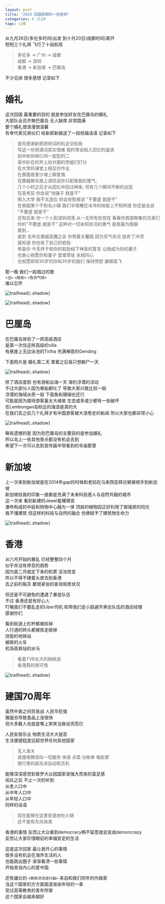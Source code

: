 ```yaml
---
layout: post
title: "2019 回国假期的一些感想"
categories: # 日记#
tags: 心情
---
```


从九月26日(多伦多时间)出发 到十月20日(成都时间)离开   
短短三个礼拜 飞行了十段航班   

> 多伦多 -> 广州 -> 成都   
> 成都 -> 深圳    
> 香港 -> 新加坡 -> 巴厘岛   

<!--more-->

不少见闻 很多感想 记录如下   

# 婚礼   

这次回国 最重要的目的 就是参加好友在巴厘岛的婚礼   
大部队全员齐聚巴厘岛 无人缺席 非常圆满   
整个婚礼很浪漫很温馨   
有幸代表兄弟伙们 给新郎新娘送了一段祝福话语 记录如下   

> 首先感谢新郎把祝词的机会交给我    
> 写这一份祝酒词其实很难 我时常会陷入回忆的漩涡    
> 初中和你和G2B一起犯的二   
> 高中趴在栏杆上给对面的学姐们打分   
> 在大学的课堂上相互抄作业   
> 在泰国夜里沙滩上聊爱情   
> 在挪威飙车路上调侃说你只配吸我的尾气;   
> 几个小时之后才从回忆中回过神来; 
> 但有几个瞬间不断的出现   
> 在高考前 你会说"怕锤子 就是干"    
> 刚入大学 我不太适应 你会安慰我说 "不要虚 就是干"    
> 在泰国某个不知名小镇 我们半夜睡在冰冷的地板上不知所措 你还是会说 "不要虚 就是干"   
> 还有后来 你一个人到深圳闯荡 从一无所有到现在 看看你周围聚集的兄弟们   
> 你的"不要虚 就是干" 这种对一切未知状况的勇气 是我最为佩服  
> 直到...    
> 直到 去年在挪威恶魔之舌 你带着关馨圆 因为天气状况 放弃了冲顶   
> 我知道 你也有了自己的软肋   
> 恭喜你 今天终于和你的软肋结下神圣的誓言 让她成为你的妻子   
> 也衷心祝愿你和妻子 爱情常驻 永结同心   
> 也祝愿即将30岁的你和30岁的我们 保持愤怒 展翅高飞   

那一晚 我们一起唱过的歌   
`<当>` `<朋友>` `<告白气球>`    
难以忘怀   

![trailhead](../../../assets/photo/2019-10-27/untitled-6382.jpg){:.shadow}

![trailhead](../../../assets/photo/2019-10-27/untitled-6386.jpg){:.shadow}

# 巴厘岛

在巴厘岛体验了一把高级酒店   
是第一次住这样高级的villa   
有悬崖上无边泳池的Tirtha 充满禅意的Gending   

下面照片是 婚礼第二天 累着之后我只想躺尸一天

![trailhead](../../../assets/photo/2019-10-27/untitled-6414.jpg){:.shadow}

除了酒店度假 也有游船出海一天 海钓浮潜的活动   
不过大部分人因为晕船都吐了 导致大家兴致比较一般   
浮潜的海域水质一般 下面鱼和珊瑚也还行    
可能是因为接待游客量太大缘故 生态或多或少都有一些破坏   
在Lembongan岛附近的海浪是真的大   
在我们去之前几个礼拜才有中国游客被大浪卷走的新闻 所以大家也都非常小心   

![trailhead](../../../assets/photo/2019-10-27/untitled-6467.jpg){:.shadow}

略有遗憾的是 因为到巴厘岛的主要目的是参加婚礼   
所以岛上一些其他景点都没有机会去到   
希望下一次可以去到宣传画中常看到的寺庙那里    

# 新加坡

上一次来到新加坡是在2014年gap的时候和老妈在马来西亚拜访舅舅顺手到新加坡   
新加坡给我的印象一直都是充满了未来科技感人与自然共融的城市   
这一次来 看到新建的Jewel星耀樟宜   
瀑布构成的中庭和购物中心融为一体 顶层的植物园正好利用了玻璃房的阳光   
我不懂建筑 但这样的科技与自然的融合 仿佛赋予了建筑物生命力   

![trailhead](../../../assets/photo/2019-10-27/untitled-6500.jpg){:.shadow}

# 香港

从六月开始的暴乱 已经整整四个月   
似乎并没有停息的趋势   
因为是二月就定下来的机票 没法改变   
所以不得不硬着头皮去到香港   
去之前的每天 都很紧张的查询局势状况   

但还是不可避免的遭遇了暴徒队伍   
不过 香港还是有好心人   
叮嘱我们不要乱走的Uber司机 和带我们走小路避开黑衣队伍的酒店经理   
感谢你们   

看到街道上栏杆都被拆掉   
人行道的砖头都被抠走砸掉   
烧毁的地铁站   
被砸的火车   
机场高铁站的水马   

> 看着TVB长大的桃桃说    
> 香港真的很可惜   

![trailhead](../../../assets/photo/2019-10-27/untitled-6533.jpg){:.shadow}

# 建国70周年

虽然中美之间贸易战 人民币贬值   
猪瘟也导致食品上涨很快   
但大多数人也就是嘴上笑笑当做谈资而已   

人民安居乐业 物质生活大大提高   
生活便捷程度远超世界任何其他国家   

> 无人海关   
> 直接用微信叫一切服务 快递 点菜 分帐单 电影票    
> 银行里的超先进自动柜员机   

能够深深感觉到普罗大众因国家渐强大而来的富足感   
阅兵之后 不止一次的听到   
从老人口中   
从中年人口中   
从年轻人口中   
同样的话语   

> 现在能够在这里安逸地吃火锅   
> 还不是有东风快递   

香港的事情 反而让大众看到democracy稍不留意就会变成demoncrazy   
反而让大家珍惜眼前的幸福安定的生活   

这是这次回家 最让我开心的事情   
很多没有机会在海外生活的人   
也能跳出圈子 渐渐看清一些事情   
开始发自内心的爱中国   

还有雄壮的 `<钢铁洪流进行曲>` 来自和我们同年的作曲家   
当这个国家的方方面面逐渐由年轻的一辈   
受过高等教育的青年所掌   
这个国家会越来越好

